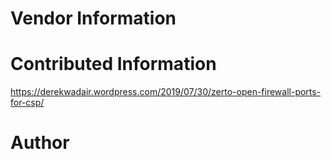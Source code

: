 # Vendor Information

# Contributed Information

https://derekwadair.wordpress.com/2019/07/30/zerto-open-firewall-ports-for-csp/

# Author
